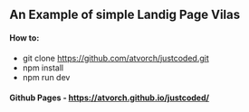 ## An Example of simple Landig Page Vilas

#### How to:
* git clone https://github.com/atvorch/justcoded.git
* npm install
* npm run dev

#### Github Pages - https://atvorch.github.io/justcoded/


